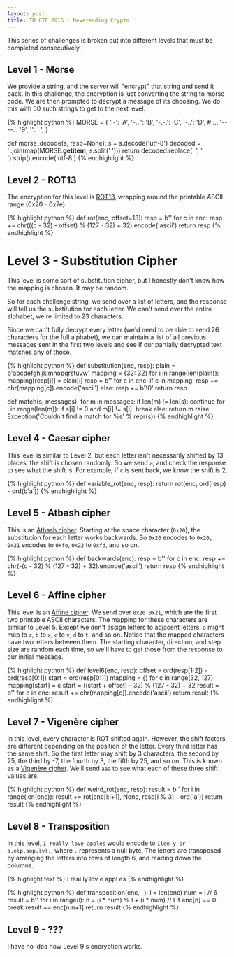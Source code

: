 ```yaml
---
layout: post
title: TU CTF 2016 - Neverending Crypto
---
```

This series of challenges is broken out into different levels that must be
completed consecutively.

## Level 1 - Morse

We provide a string, and the server will "encrypt" that string and send it back.
In this challenge, the encryption is just converting the string to morse code.
We are then prompted to decrypt a message of its choosing. We do this with 50
such strings to get to the next level.

{% highlight python %}
MORSE = {
    '.-': 'A',
    '-...': 'B',
    '-.-.': 'C',
    '-..': 'D',
    # ...
    '----.': '9',
    '': ' ',
}

def morse_decode(s, resp=None):
    s = s.decode('utf-8')
    decoded = ''.join(map(MORSE.__getitem__, s.split(' ')))
    return decoded.replace('  ', ' ').strip().encode('utf-8')
{% endhighlight %}

## Level 2 - ROT13

The encryption for this level is [ROT13](https://en.wikipedia.org/wiki/ROT13),
wrapping around the printable ASCII range (0x20 - 0x7e).

{% highlight python %}
def rot(enc, offset=13):
    resp = b''
    for c in enc:
        resp += chr(((c - 32) - offset) % (127 - 32) + 32).encode('ascii')
    return resp
{% endhighlight %}

# Level 3 - Substitution Cipher

This level is some sort of substitution cipher, but I honestly don't know how the
mapping is chosen. It may be random.

So for each challenge string, we send over a list of letters, and the response
will tell us the substitution for each letter. We can't send over the entire
alphabet, we're limited to 23 characters.

Since we can't fully decrypt every letter (we'd need to be able to send 26
characters for the full alphabet), we can maintain a list of all previous
messages sent in the first two levels and see if our partially decrypted text
matches any of those.

{% highlight python %}
def substitution(enc, resp):
    plain = b'abcdefghijklmnopqrstuvw'
    mapping = {32: 32}
    for i in range(len(plain)):
        mapping[resp[i]] = plain[i]
    resp = b''
    for c in enc:
        if c in mapping:
            resp += chr(mapping[c]).encode('ascii')
        else:
            resp += b'\0'
    return resp

def match(s, messages):
    for m in messages:
        if len(m) != len(s):
            continue
        for i in range(len(m)):
            if s[i] != 0 and m[i] != s[i]:
                break
        else:
            return m
    raise Exception('Couldn\'t find a match for %s' % repr(s))
{% endhighlight %}

## Level 4 - Caesar cipher

This level is similar to Level 2, but each letter isn't necessarily shifted by
13 places, the shift is chosen randomly. So we send `a`, and check the response
to see what the shift is. For example, if `c` is sent back, we know the shift
is 2.

{% highlight python %}
def variable_rot(enc, resp):
    return rot(enc, ord(resp) - ord(b'a'))
{% endhighlight %}

## Level 5 - Atbash cipher

This is an [Atbash cipher](https://en.wikipedia.org/wiki/Atbash). Starting at
the space character (`0x20`), the substitution for each letter works backwards.
So `0x20` encodes to `0x20, 0x21` encodes to `0xfe`, `0x22` to `0xfd`, and so
on.

{% highlight python %}
def backwards(enc):
    resp = b''
    for c in enc:
        resp += chr(-(c - 32) % (127 - 32) + 32).encode('ascii')
    return resp
{% endhighlight %}

## Level 6 - Affine cipher

This level is an [Affine cipher](https://en.wikipedia.org/wiki/Affine_cipher).
We send over `0x20 0x21`, which are the first two printable ASCII characters.
The mapping for these characters are similar to Level 5. Except we don't assign
letters to adjacent letters. `a` might map to `z`, `b` to `x`, `c` to `v`, `d`
to `t`, and so on. Notice that the mapped characters have two letters between
them. The starting character, direction, and step size are random each time, so
we'll have to get those from the response to our initial message.

{% highlight python %}
def level6(enc, resp):
    offset = ord(resp[1:2]) - ord(resp[0:1])
    start = ord(resp[0:1])
    mapping = {}
    for c in range(32, 127):
        mapping[start] = c
        start = ((start + offset) - 32) % (127 - 32) + 32
    result = b''
    for c in enc:
        result += chr(mapping[c]).encode('ascii')
    return result
{% endhighlight %}

## Level 7 - Vigenère cipher

In this level, every character is ROT shifted again. However, the shift factors
are different depending on the position of the letter. Every third letter has
the same shift. So the first letter may shift by 3 characters, the second by 25,
the third by -7, the fourth by 3, the fifth by 25, and so on. This is known as
a [Vigenère cipher](https://en.wikipedia.org/wiki/Vigen%C3%A8re_cipher). We'll
send `aaa` to see what each of these three shift values are.

{% highlight python %}
def weird_rot(enc, resp):
    result = b''
    for i in range(len(enc)):
        result += rot(enc[i:i+1], None, resp[i % 3] - ord('a'))
    return result
{% endhighlight %}

## Level 8 - Transposition

In this level, `I really love apples` would encode to
`Ilee y sr a.elp.aop.lvl.`, where `.` represents a null byte. The letters are
transposed by arranging the letters into rows of length 6, and reading down the
columns.

{% highlight text %}
I real
ly lov
e appl
es
{% endhighlight %}

{% highlight python %}
def transposition(enc, _):
    l = len(enc)
    num = l // 6
    result = b''
    for i in range(l):
        n = (i * num) % l + (i * num) // l
        if enc[n] == 0:
            break
        result += enc[n:n+1]
    return result
{% endhighlight %}

## Level 9 - ???

I have no idea how Level 9's encryption works.
